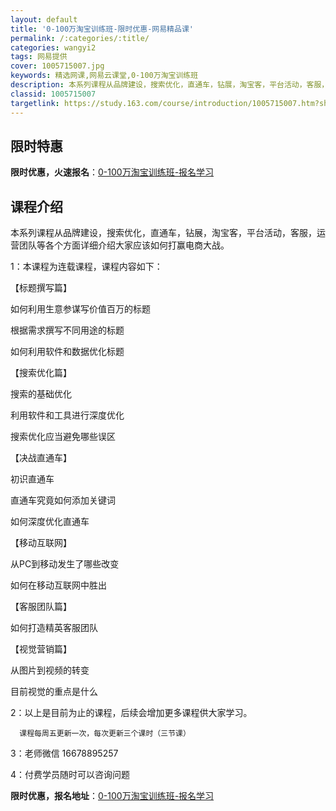 ```yaml
---
layout: default
title: '0-100万淘宝训练班-限时优惠-网易精品课'
permalink: /:categories/:title/
categories: wangyi2
tags: 网易提供
cover: 1005715007.jpg
keywords: 精选网课,网易云课堂,0-100万淘宝训练班
description: 本系列课程从品牌建设，搜索优化，直通车，钻展，淘宝客，平台活动，客服，运营团队等各个方面详细介绍大家应该如何打赢电商大战
classid: 1005715007
targetlink: https://study.163.com/course/introduction/1005715007.htm?share=1&shareId=1025206652&utm_campaign=share&utm_medium=iphoneShare&utm_source=&utm_u=1025206652
---
```


## 限时特惠

**限时优惠，火速报名**：[0-100万淘宝训练班-报名学习](https://study.163.com/course/introduction/1005715007.htm?share=1&shareId=1025206652&utm_campaign=share&utm_medium=iphoneShare&utm_source=&utm_u=1025206652)

## 课程介绍

本系列课程从品牌建设，搜索优化，直通车，钻展，淘宝客，平台活动，客服，运营团队等各个方面详细介绍大家应该如何打赢电商大战。

1：本课程为连载课程，课程内容如下：

【标题撰写篇】



如何利用生意参谋写价值百万的标题

根据需求撰写不同用途的标题

如何利用软件和数据优化标题



【搜索优化篇】



搜索的基础优化

利用软件和工具进行深度优化

搜索优化应当避免哪些误区



【决战直通车】



初识直通车

直通车究竟如何添加关键词

如何深度优化直通车



【移动互联网】



从PC到移动发生了哪些改变

如何在移动互联网中胜出



【客服团队篇】

	

如何打造精英客服团队



【视觉营销篇】



从图片到视频的转变

目前视觉的重点是什么

2：以上是目前为止的课程，后续会增加更多课程供大家学习。

      课程每周五更新一次，每次更新三个课时（三节课）

3：老师微信 16678895257

4：付费学员随时可以咨询问题

**限时优惠，报名地址**：[0-100万淘宝训练班-报名学习](https://study.163.com/course/introduction/1005715007.htm?share=1&shareId=1025206652&utm_campaign=share&utm_medium=iphoneShare&utm_source=&utm_u=1025206652)

